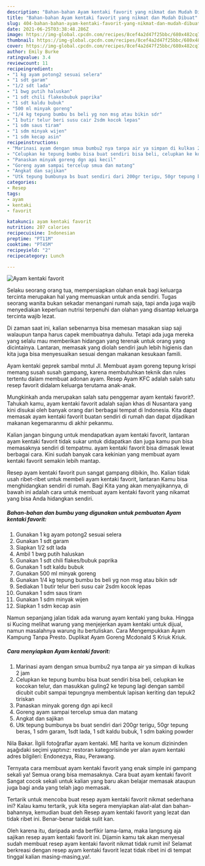 ```yaml
---
description: "Bahan-bahan Ayam kentaki favorit yang nikmat dan Mudah Dibuat"
title: "Bahan-bahan Ayam kentaki favorit yang nikmat dan Mudah Dibuat"
slug: 404-bahan-bahan-ayam-kentaki-favorit-yang-nikmat-dan-mudah-dibuat
date: 2021-06-25T03:38:48.286Z
image: https://img-global.cpcdn.com/recipes/8cef4a2d47f25bbc/680x482cq70/ayam-kentaki-favorit-foto-resep-utama.jpg
thumbnail: https://img-global.cpcdn.com/recipes/8cef4a2d47f25bbc/680x482cq70/ayam-kentaki-favorit-foto-resep-utama.jpg
cover: https://img-global.cpcdn.com/recipes/8cef4a2d47f25bbc/680x482cq70/ayam-kentaki-favorit-foto-resep-utama.jpg
author: Emily Burke
ratingvalue: 3.4
reviewcount: 11
recipeingredient:
- "1 kg ayam potong2 sesuai selera"
- "1 sdt garam"
- "1/2 sdt lada"
- "1 bwg putih haluskan"
- "1 sdt chili flakesbubuk paprika"
- "1 sdt kaldu bubuk"
- "500 ml minyak goreng"
- "1/4 kg tepung bumbu bs beli yg non msg atau bikin sdr"
- "1 butir telur beri susu cair 2sdm kocok lepas"
- "1 sdm saus tiram"
- "1 sdm minyak wijen"
- "1 sdm kecap asin"
recipeinstructions:
- "Marinasi ayam dengan smua bumbu2 nya tanpa air ya simpan di kulkas 2 jam"
- "Celupkan ke tepung bumbu bisa buat sendiri bisa beli, celupkan ke kocokan telur, dan masukkan guling2 ke tepung lagi dengan sambil dicubit cubit sampai tepungnya membentuk lapisan keriting dan tepuk2 tiriskan"
- "Panaskan minyak goreng dgn api kecil"
- "Goreng ayam sampai tercelup smua dan matang"
- "Angkat dan sajikan"
- "Utk tepung bumbunya bs buat sendiri dari 200gr terigu, 50gr tepung beras, 1 sdm garam, 1sdt lada, 1 sdt kaldu bubuk, 1 sdm baking powder"
categories:
- Resep
tags:
- ayam
- kentaki
- favorit

katakunci: ayam kentaki favorit 
nutrition: 207 calories
recipecuisine: Indonesian
preptime: "PT11M"
cooktime: "PT45M"
recipeyield: "2"
recipecategory: Lunch

---
```



![Ayam kentaki favorit](https://img-global.cpcdn.com/recipes/8cef4a2d47f25bbc/680x482cq70/ayam-kentaki-favorit-foto-resep-utama.jpg)

Selaku seorang orang tua, mempersiapkan olahan enak bagi keluarga tercinta merupakan hal yang memuaskan untuk anda sendiri. Tugas seorang  wanita bukan sekadar menangani rumah saja, tapi anda juga wajib menyediakan keperluan nutrisi terpenuhi dan olahan yang disantap keluarga tercinta wajib lezat.

Di zaman  saat ini, kalian sebenarnya bisa memesan masakan siap saji walaupun tanpa harus capek membuatnya dahulu. Tetapi ada juga mereka yang selalu mau memberikan hidangan yang terenak untuk orang yang dicintainya. Lantaran, memasak yang diolah sendiri jauh lebih higienis dan kita juga bisa menyesuaikan sesuai dengan makanan kesukaan famili. 

Ayam kentaki geprek sambal mntul Jl. Membuat ayam goreng tepung krispi memang susah susah gampang, karena membutuhkan teknik dan rules tertentu dalam membuat adonan ayam. Resep Ayam KFC adalah salah satu resep favorit didalam keluarga terutama anak-anak.

Mungkinkah anda merupakan salah satu penggemar ayam kentaki favorit?. Tahukah kamu, ayam kentaki favorit adalah sajian khas di Nusantara yang kini disukai oleh banyak orang dari berbagai tempat di Indonesia. Kita dapat memasak ayam kentaki favorit buatan sendiri di rumah dan dapat dijadikan makanan kegemaranmu di akhir pekanmu.

Kalian jangan bingung untuk mendapatkan ayam kentaki favorit, lantaran ayam kentaki favorit tidak sukar untuk didapatkan dan juga kamu pun bisa memasaknya sendiri di tempatmu. ayam kentaki favorit bisa dimasak lewat berbagai cara. Kini sudah banyak cara kekinian yang membuat ayam kentaki favorit semakin lebih mantap.

Resep ayam kentaki favorit pun sangat gampang dibikin, lho. Kalian tidak usah ribet-ribet untuk membeli ayam kentaki favorit, lantaran Kamu bisa menghidangkan sendiri di rumah. Bagi Kita yang akan menyajikannya, di bawah ini adalah cara untuk membuat ayam kentaki favorit yang nikamat yang bisa Anda hidangkan sendiri.

<!--inarticleads1-->

##### Bahan-bahan dan bumbu yang digunakan untuk pembuatan Ayam kentaki favorit:

1. Gunakan 1 kg ayam potong2 sesuai selera
1. Gunakan 1 sdt garam
1. Siapkan 1/2 sdt lada
1. Ambil 1 bwg putih haluskan
1. Gunakan 1 sdt chili flakes/bubuk paprika
1. Gunakan 1 sdt kaldu bubuk
1. Gunakan 500 ml minyak goreng
1. Gunakan 1/4 kg tepung bumbu bs beli yg non msg atau bikin sdr
1. Sediakan 1 butir telur beri susu cair 2sdm kocok lepas
1. Gunakan 1 sdm saus tiram
1. Gunakan 1 sdm minyak wijen
1. Siapkan 1 sdm kecap asin


Namun sepanjang jalan tidak ada warung ayam kentaki yang buka. Hingga si Kucing melihat warung yang menjejerkan ayam kentaki untuk dijual, namun masalahnya warung itu bertuliskan. Cara Mengempukkan Ayam Kampung Tanpa Presto. Duplikat Ayam Goreng Mcdonald S Kriuk Kriuk. 

<!--inarticleads2-->

##### Cara menyiapkan Ayam kentaki favorit:

1. Marinasi ayam dengan smua bumbu2 nya tanpa air ya simpan di kulkas 2 jam
1. Celupkan ke tepung bumbu bisa buat sendiri bisa beli, celupkan ke kocokan telur, dan masukkan guling2 ke tepung lagi dengan sambil dicubit cubit sampai tepungnya membentuk lapisan keriting dan tepuk2 tiriskan
1. Panaskan minyak goreng dgn api kecil
1. Goreng ayam sampai tercelup smua dan matang
1. Angkat dan sajikan
1. Utk tepung bumbunya bs buat sendiri dari 200gr terigu, 50gr tepung beras, 1 sdm garam, 1sdt lada, 1 sdt kaldu bubuk, 1 sdm baking powder


Nila Bakar. İlgili fotoğraflar ayam kentaki. ME harita ve konum dizininden aşağıdaki seçimi yaptınız: restoran kategorisinde yer alan ayam kentaki adres bilgileri: Endonezya, Riau, Perawang. 

Ternyata cara membuat ayam kentaki favorit yang enak simple ini gampang sekali ya! Semua orang bisa memasaknya. Cara buat ayam kentaki favorit Sangat cocok sekali untuk kalian yang baru akan belajar memasak ataupun juga bagi anda yang telah jago memasak.

Tertarik untuk mencoba buat resep ayam kentaki favorit nikmat sederhana ini? Kalau kamu tertarik, yuk kita segera menyiapkan alat-alat dan bahan-bahannya, kemudian buat deh Resep ayam kentaki favorit yang lezat dan tidak ribet ini. Benar-benar taidak sulit kan. 

Oleh karena itu, daripada anda berfikir lama-lama, maka langsung aja sajikan resep ayam kentaki favorit ini. Dijamin kamu tak akan menyesal sudah membuat resep ayam kentaki favorit nikmat tidak rumit ini! Selamat berkreasi dengan resep ayam kentaki favorit lezat tidak ribet ini di tempat tinggal kalian masing-masing,ya!.

